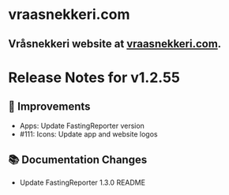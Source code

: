# vraasnekkeri.com
## Vråsnekkeri website at [vraasnekkeri.com](https://www.vraasnekkeri.com).

# Release Notes for v1.2.55
## 🔨 Improvements
- Apps: Update FastingReporter version
- #111: Icons: Update app and website logos

## 📚 Documentation Changes
- Update FastingReporter 1.3.0 README